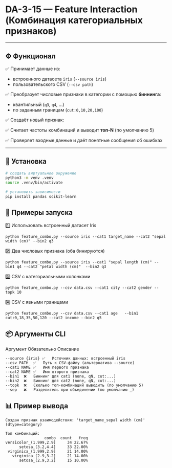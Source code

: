 # DA-3-15 — Feature Interaction (Комбинация категориальных признаков)

---

## ⚙️ Функционал

✅ Принимает данные из:
- встроенного датасета `iris` (`--source iris`)
- пользовательского CSV (`--csv path`)

✅ Преобразует числовые признаки в категории с помощью **биннинга**:
- квантильный (`q3`, `q4`, …)
- по заданным границам (`cut:0,10,20,100`)

✅ Создаёт новый признак:


✅ Считает частоты комбинаций и выводит **топ-N** (по умолчанию 5)

✅ Проверяет входные данные и даёт понятные сообщения об ошибках

---

## 🧩 Установка

```bash
# создать виртуальное окружение
python3 -m venv .venv
source .venv/bin/activate

# установить зависимости
pip install pandas scikit-learn
```
## 🚀 Примеры запуска
1️⃣ Использовать встроенный датасет Iris
```
python feature_combo.py --source iris --cat1 target_name --cat2 "sepal width (cm)" --bin2 q3
```
2️⃣ Два числовых признака (оба бинируются)
```
python feature_combo.py --source iris --cat1 "sepal length (cm)" --bin1 q4 --cat2 "petal width (cm)"  --bin2 q3
```
3️⃣ CSV с категориальными колонками
```
python feature_combo.py --csv data.csv --cat1 city --cat2 gender --topk 10
```
4️⃣ CSV с явными границами
```
python feature_combo.py --csv data.csv --cat1 age   --bin1 cut:0,18,35,50,120 --cat2 income --bin2 q5
```
## 📦 Аргументы CLI
Аргумент	Обязательно	Описание
```
--source {iris}	✅	Источник данных: встроенный iris
--csv PATH	✅	Путь к CSV-файлу (альтернатива --source)
--cat1 NAME	✅	Имя первого признака
--cat2 NAME	✅	Имя второго признака
--bin1	❌	Биннинг для cat1 (none, qN, cut:...)
--bin2	❌	Биннинг для cat2 (none, qN, cut:...)
--topk	❌	Сколько топ-комбинаций выводить (по умолчанию 5)
--sep	❌	Разделитель при объединении (по умолчанию _)
```
## 📊 Пример вывода
```
Создан признак взаимодействия: 'target_name_sepal width (cm)' (dtype=category)

Топ комбинаций:
                 combo  count   freq
versicolor_(1.999,2.9]     34 22.67%
      setosa_(3.2,4.4]     33 22.00%
 virginica_(1.999,2.9]     21 14.00%
   virginica_(2.9,3.2]     21 14.00%
      setosa_(2.9,3.2]     15 10.00%
```

